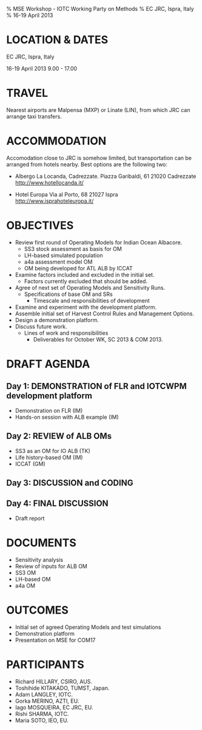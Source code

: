% MSE Workshop - IOTC Working Party on Methods
% EC JRC, Ispra, Italy
% 16-19 April 2013

# LOCATION & DATES

EC JRC, Ispra, Italy

16-19 April 2013
9.00 - 17.00

# TRAVEL

Nearest airports are Malpensa (MXP) or Linate (LIN), from which JRC can arrange taxi transfers.

# ACCOMMODATION

Accomodation close to JRC is somehow limited, but transportation can be arranged from hotels nearby. Best options are the following two:

- Albergo La Locanda, Cadrezzate.
  Piazza Garibaldi, 61
	21020 Cadrezzate
  http://www.hotellocanda.it/

- Hotel Europa
	Via al Porto, 68
	21027 Ispra
	http://www.isprahoteleuropa.it/

# OBJECTIVES

- Review first round of Operating Models for Indian Ocean Albacore.
	- SS3 stock assessment as basis for OM
	- LH-based simulated population
	- a4a assessment model OM
	- OM being developed for ATL ALB by ICCAT
- Examine factors included and excluded in the initial set.
	- Factors currently excluded that should be added.
- Agree of next set of Operating Models and Sensitivity Runs.
  - Specifications of base OM and SRs
	- Timescale and responsibilities of development
- Examine and experiment with the development platform.
- Assemble initial set of Harvest Control Rules and Management Options.
- Design a demonstration platform.
- Discuss future work.
  - Lines of work and responsibilities
	- Deliverables for October WK, SC 2013 & COM 2013.

# DRAFT AGENDA

## Day 1: DEMONSTRATION of FLR and IOTCWPM development platform

- Demonstration on FLR (IM)
- Hands-on session with ALB example (IM)

## Day 2: REVIEW of ALB OMs

- SS3 as an OM for IO ALB (TK)
- Life history-based OM (IM)
- ICCAT (GM)

## Day 3: DISCUSSION and CODING

## Day 4: FINAL DISCUSSION

- Draft report

# DOCUMENTS

- Sensitivity analysis
- Review of inputs for ALB OM
- SS3 OM
- LH-based OM
- a4a OM

# OUTCOMES

- Initial set of agreed Operating Models and test simulations
- Demonstration platform
- Presentation on MSE for COM17

# PARTICIPANTS

- Richard HILLARY, CSIRO, AUS.
- Toshihide KITAKADO, TUMST, Japan.
- Adam LANGLEY, IOTC.
- Gorka MERINO, AZTI, EU.
- Iago MOSQUEIRA, EC JRC, EU.
- Rishi SHARMA, IOTC.
- Maria SOTO, IEO, EU.
